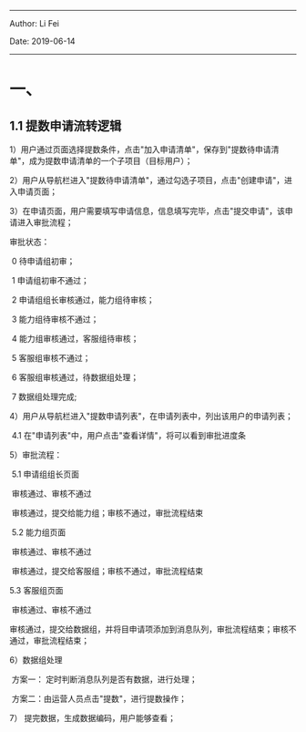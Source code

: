 ---------------------

Author: Li Fei

Date: 2019-06-14

--------

# 一、

## 1.1 提数申请流转逻辑

1）用户通过页面选择提数条件，点击"加入申请清单"，保存到"提数待申请清单"，成为提数申请清单的一个子项目（目标用户）；

2）用户从导航栏进入"提数待申请清单"，通过勾选子项目，点击"创建申请"，进入申请页面；

3）在申请页面，用户需要填写申请信息，信息填写完毕，点击"提交申请"，该申请进入审批流程；

审批状态：

​     0 待申请组初审；

​     1 申请组初审不通过；

​     2 申请组组长审核通过，能力组待审核；

​     3 能力组待审核不通过；

​     4 能力组审核通过，客服组待审核；

​     5 客服组审核不通过；

​     6 客服组审核通过，待数据组处理；

​     7 数据组处理完成;



4）用户从导航栏进入"提数申请列表"，在申请列表中，列出该用户的申请列表；

​     4.1 在"申请列表"中，用户点击"查看详情"，将可以看到审批进度条

5）审批流程：

​    5.1 申请组组长页面

​          审核通过、审核不通过

​          审核通过，提交给能力组；审核不通过，审批流程结束

​    5.2  能力组页面

​         审核通过、审核不通过

​         审核通过，提交给客服组；审核不通过，审批流程结束

   5.3  客服组页面

​        审核通过、审核不通过

​        审核通过，提交给数据组，并将目申请项添加到消息队列，审批流程结束；审核不通过，审批流程结束；

6）数据组处理

​       方案一： 定时判断消息队列是否有数据，进行处理；

​       方案二：由运营人员点击"提数"，进行提数操作； 

7） 提完数据，生成数据编码，用户能够查看；

​        

